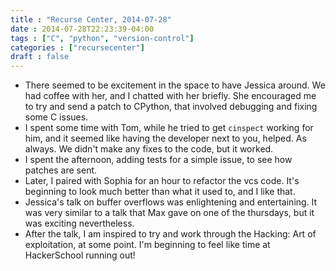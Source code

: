 ```yaml
---
title : "Recurse Center, 2014-07-28"
date : 2014-07-28T22:23:39-04:00
tags : ["C", "python", "version-control"]
categories : ["recursecenter"]
draft : false
---
```


-   There seemed to be excitement in the space to have Jessica around.  We had
    coffee with her, and I chatted with her briefly. She encouraged me to try and
    send a patch to CPython, that involved debugging and fixing some C issues.
-   I spent some time with Tom, while he tried to get `cinspect` working for him,
    and it seemed like having the developer next to you, helped.  As always.  We
    didn't make any fixes to the code, but it worked.
-   I spent the afternoon, adding tests for a simple issue, to see how patches are sent.
-   Later, I paired with Sophia for an hour to refactor the vcs code. It's
    beginning to look much better than what it used to, and I like that.
-   Jessica's talk on buffer overflows was enlightening and entertaining. It was
    very similar to a talk that Max gave on one of the thursdays, but it was
    exciting nevertheless.
-   After the talk, I am inspired to try and work through the Hacking: Art of
    exploitation, at some point. I'm beginning to feel like time at HackerSchool
    running out!
